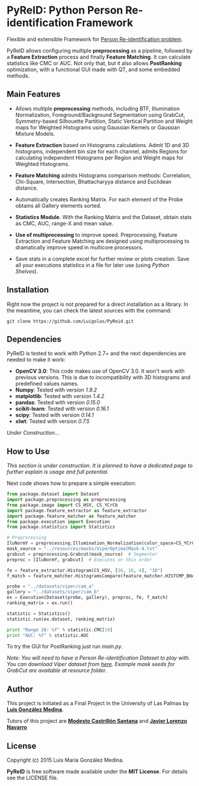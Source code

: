 PyReID: Python Person Re-identification Framework
=====================================================
Flexible and extensible Framework for [Person Re-identification problem](http://www.sciencedirect.com/science/article/pii/S0262885614000262).

PyReID allows configuring multiple **preprocessing** as a pipeline, followed by a **Feature Extraction** process and finally **Feature Matching**. It can calculate statistics like CMC or AUC. Not only that, but it also allows **PostRanking** optimization, with a functional GUI made with QT, and some embedded methods.

Main Features
-------------
  - Allows multiple **preprocessing** methods, including BTF, Illumination Normalization, Foreground/Background Segmentation using GrabCut, Symmetry-based Silhouette Partition, Static Vertical Partition and Weight maps for Weighted Histograms using Gaussian Kernels or Gaussian Mixture Models.
  
  - **Feature Extraction** based on Histograms calculations. Admit 1D and 3D histograms, independent bin size for each channel, admits Regions for calculating independent Histograms per Region and Weight maps for Weighted Histograms.
  
  - **Feature Matching** admits Histograms comparison methods: Correlation, Chi-Square, Intersection, Bhattacharyya distance and Euclidean distance.
  
  - Automatically creates Ranking Matrix. For each element of the Probe obtains all Gallery elements sorted.
  
  - **Statistics Module**. With the Ranking Matrix and the Dataset, obtain stats as CMC, AUC, range-X and mean value.
  
  - **Use of multiprocessing** to improve speed. Preprocessing, Feature Extraction and Feature Matching are designed using multiprocessing to dramatically improve speed in multicore processors.
  
  - Save stats in a complete excel for further review or plots creation. Save all your executions statistics in a file for later use (using *Python Shelves*).
  
Installation
------------
Right now the project is not prepared for a direct installation as a library. In the meantime, you can check the latest sources with the command:


    git clone https://github.com/Luigolas/PyReid.git

Dependencies
------------
PyReID is tested to work with Python 2.7+ and the next dependencies are needed to make it work:

  - **OpenCV 3.0**: This code makes use of OpenCV 3.0. It won't work with previous versions. This is due to incompatibility with 3D histograms and predefined values names.
  - **Numpy**: Tested with version *1.9.2*
  - **matplotlib**: Tested with version *1.4.2*
  - **pandas**: Tested with version *0.15.0*
  - **scikit-learn**: Tested with version *0.16.1*
  - **scipy**: Tested with version *0.14.1*
  - **xlwt**: Tested with version *0.7.5*

*Under Construction*...

How to Use
----------
*This section is under construction. It is planned to have a dedicated page to further explain is usage and full potential.* 

Next code shows how to prepare a simple execution:

```python
from package.dataset import Dataset
import package.preprocessing as preprocessing
from package.image import CS_HSV, CS_YCrCb
import package.feature_extractor as feature_extractor
import package.feature_matcher as feature_matcher
from package.execution import Execution
from package.statistics import Statistics

# Preprocessing
IluNormY = preprocessing.Illumination_Normalization(color_space=CS_YCrCb)
mask_source = "../resources/masks/ViperOptimalMask-4.txt"
grabcut = preprocessing.Grabcut(mask_source)  # Segmenter
preproc = [IluNormY, grabcut]  # Executes on this order

fe = feature_extractor.Histogram(CS_HSV, [16, 16, 4], "1D")
f_match = feature_matcher.HistogramsCompare(feature_matcher.HISTCMP_BHATTACHARYYA)

probe = "../datasets/viper/cam_a"
gallery = "../datasets/viper/cam_b"
ex = Execution(Dataset(probe, gallery), preproc, fe, f_match)
ranking_matrix = ex.run()

statistic = Statistics()
statistic.run(ex.dataset, ranking_matrix)

print "Range 20: %f" % statistic.CMC[19]
print "AUC: %f" % statistic.AUC
```

To try the GUI for PostRanking just run *main.py*.

*Note: You will need to have a Person Re-identification Dataset to play with. You can download Viper dataset from [here](https://vision.soe.ucsc.edu/node/178). Example mask seeds for GrabCut are available at resource folder.*

Author
------
This project is initiated as a Final Project in the University of Las Palmas by [**Luis González Medina**](www.luigolas.com). 

Tutors of this project are [**Modesto Castrillón Santana**](http://berlioz.dis.ulpgc.es/roc-siani/personas/modesto) and [**Javier Lorenzo Navarro**](http://berlioz.dis.ulpgc.es/roc-siani/personas/javier-lorenzo-navarro)

License
-------
Copyright (c) 2015 Luis María González Medina.

**PyReID** is free software made available under the **MIT License**. For details see the LICENSE file.
